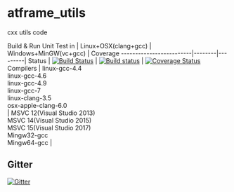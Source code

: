 # atframe_utils
cxx utils code

Build & Run Unit Test in |  Linux+OSX(clang+gcc) | Windows+MinGW(vc+gcc) | Coverage
-------------------------|--------|---------|
Status |  [![Build Status](https://travis-ci.org/atframework/atframe_utils.svg?branch=master)](https://travis-ci.org/atframework/atframe_utils) | [![Build status](https://ci.appveyor.com/api/projects/status/7e6q54xxdga6ov00?svg=true)](https://ci.appveyor.com/project/owt5008137/atframe-utils/branch/master) | [![Coverage Status](https://coveralls.io/repos/github/atframework/atframe_utils/badge.svg?branch=master)](https://coveralls.io/github/atframework/atframe_utils?branch=master)
Compilers | linux-gcc-4.4 <br /> linux-gcc-4.6 <br /> linux-gcc-4.9 <br /> linux-gcc-7 <br /> linux-clang-3.5 <br /> osx-apple-clang-6.0 <br /> | MSVC 12(Visual Studio 2013) <br /> MSVC 14(Visual Studio 2015) <br /> MSVC 15(Visual Studio 2017) <br /> Mingw32-gcc <br /> Mingw64-gcc |



Gitter
------
[![Gitter](https://badges.gitter.im/atframework/common.svg)](https://gitter.im/atframework/common?utm_source=badge&utm_medium=badge&utm_campaign=pr-badge)